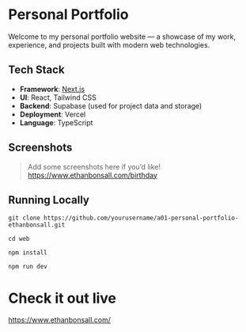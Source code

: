 # Personal Portfolio

Welcome to my personal portfolio website — a showcase of my work, experience, and projects built with modern web technologies.

##  Tech Stack

- **Framework**: [Next.js](https://nextjs.org/)
- **UI**: React, Tailwind CSS
- **Backend**: Supabase (used for project data and storage)
- **Deployment**: Vercel
- **Language**: TypeScript

## Screenshots

> Add some screenshots here if you’d like! 
https://www.ethanbonsall.com/birthday

## Running Locally

    git clone https://github.com/yourusername/a01-personal-portfolio-ethanbonsall.git
```
cd web
```
```
npm install
```
```
npm run dev
```
# Check it out live
https://www.ethanbonsall.com/
